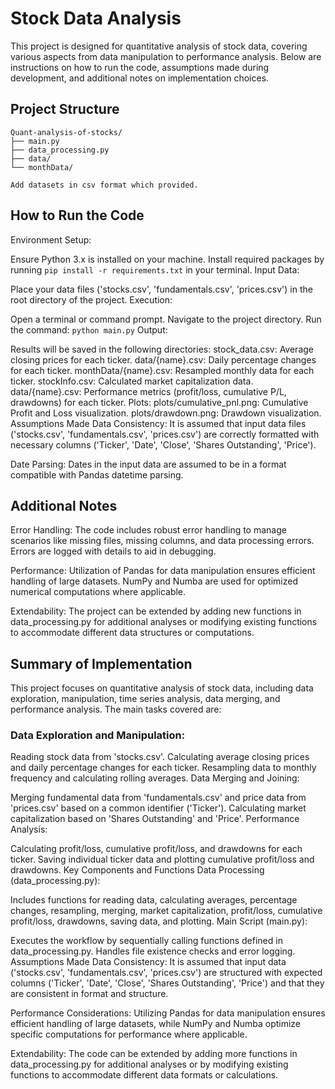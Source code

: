 # Stock Data Analysis
This project is designed for quantitative analysis of stock data, covering various aspects from data manipulation to performance analysis. Below are instructions on how to run the code, assumptions made during development, and additional notes on implementation choices.

## Project Structure
``` 
Quant-analysis-of-stocks/
├── main.py
├── data_processing.py
├── data/
└── monthData/

Add datasets in csv format which provided.
```

## How to Run the Code
Environment Setup:

Ensure Python 3.x is installed on your machine.
Install required packages by running `pip install -r requirements.txt` in your terminal.
Input Data:

Place your data files ('stocks.csv', 'fundamentals.csv', 'prices.csv') in the root directory of the project.
Execution:

Open a terminal or command prompt.
Navigate to the project directory.
Run the command: `python main.py`
Output:

Results will be saved in the following directories:
stock_data.csv: Average closing prices for each ticker.
data/{name}.csv: Daily percentage changes for each ticker.
monthData/{name}.csv: Resampled monthly data for each ticker.
stockInfo.csv: Calculated market capitalization data.
data/{name}.csv: Performance metrics (profit/loss, cumulative P/L, drawdowns) for each ticker.
Plots:
plots/cumulative_pnl.png: Cumulative Profit and Loss visualization.
plots/drawdown.png: Drawdown visualization.
Assumptions Made
Data Consistency: It is assumed that input data files ('stocks.csv', 'fundamentals.csv', 'prices.csv') are correctly formatted with necessary columns ('Ticker', 'Date', 'Close', 'Shares Outstanding', 'Price').

Date Parsing: Dates in the input data are assumed to be in a format compatible with Pandas datetime parsing.

## Additional Notes
Error Handling: The code includes robust error handling to manage scenarios like missing files, missing columns, and data processing errors. Errors are logged with details to aid in debugging.

Performance: Utilization of Pandas for data manipulation ensures efficient handling of large datasets. NumPy and Numba are used for optimized numerical computations where applicable.

Extendability: The project can be extended by adding new functions in data_processing.py for additional analyses or modifying existing functions to accommodate different data structures or computations.



## Summary of Implementation
This project focuses on quantitative analysis of stock data, including data exploration, manipulation, time series analysis, data merging, and performance analysis. The main tasks covered are:

### Data Exploration and Manipulation:

Reading stock data from 'stocks.csv'.
Calculating average closing prices and daily percentage changes for each ticker.
Resampling data to monthly frequency and calculating rolling averages.
Data Merging and Joining:

Merging fundamental data from 'fundamentals.csv' and price data from 'prices.csv' based on a common identifier ('Ticker').
Calculating market capitalization based on 'Shares Outstanding' and 'Price'.
Performance Analysis:

Calculating profit/loss, cumulative profit/loss, and drawdowns for each ticker.
Saving individual ticker data and plotting cumulative profit/loss and drawdowns.
Key Components and Functions
Data Processing (data_processing.py):

Includes functions for reading data, calculating averages, percentage changes, resampling, merging, market capitalization, profit/loss, cumulative profit/loss, drawdowns, saving data, and plotting.
Main Script (main.py):

Executes the workflow by sequentially calling functions defined in data_processing.py.
Handles file existence checks and error logging.
Assumptions Made
Data Consistency: It is assumed that input data ('stocks.csv', 'fundamentals.csv', 'prices.csv') are structured with expected columns ('Ticker', 'Date', 'Close', 'Shares Outstanding', 'Price') and that they are consistent in format and structure.

Performance Considerations: Utilizing Pandas for data manipulation ensures efficient handling of large datasets, while NumPy and Numba optimize specific computations for performance where applicable.

Extendability: The code can be extended by adding more functions in data_processing.py for additional analyses or by modifying existing functions to accommodate different data formats or calculations.

#
